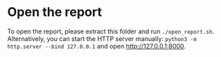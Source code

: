 # Open the report

To open the report, please extract this folder and run `./open_report.sh`.
Alternatively, you can start the HTTP server manually: `python3 -m http.server --bind 127.0.0.1` and open http://127.0.0.1:8000.

